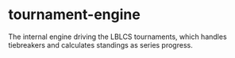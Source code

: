 # tournament-engine
The internal engine driving the LBLCS tournaments, which handles tiebreakers and calculates standings as series progress.
